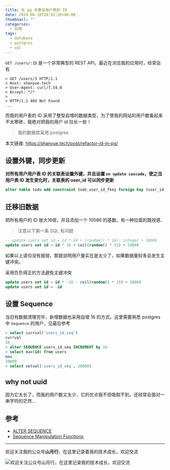 ```yaml
---
title: 在 pg 中重设用户表的 ID
date: 2019-06-16T20:02:20+08:00
thumbnail: ""
categories:
  - 后端
tags:
  - database
  - postgres
  - sql
---
```


`GET /users/:ID` 是一个非常典型的 REST API。最近在浏览我的应用时，经常会有

```shell
> GET /users/3 HTTP/1.1
> Host: shanyue.tech
> User-Agent: curl/7.54.0
> Accept: */*
>
< HTTP/1.1 404 Not Found
...
```

而我的用户表的 ID 采用了整型自增的数据类型，为了使我的网站的用户数看起来不太寒碜，我绝对把我的用户 id 拉长一些！

<!--more-->

> 我的数据库采用 postgres

本文链接: <https://shanyue.tech/post/refactor-id-in-pg/>

## 设置外键，同步更新

**对所有用户用户表 ID 的关联表设置外键，并且设置 `on update cascade`，使之当用户表 ID 发生变化时，关联表的 user_id 可以同步更新**

```sql
alter table todo add constraint todo_user_id_fkey foreign key (user_id) references users(id) on update cascade
```

## 迁移旧数据

把所有用户的 ID 放大16倍，并且添加一个 10086 的基数。有一种拉面的既视感..

> 注意以下第一条 SQL 有问题

```sql
-- update users set id = id * 16 + (random() * 16)::integer + 10086
update users set id = id * 16 + ceil(random() * 15) + 10086
```

如果以上语句没有报错，那就说明用户量实在是太少了，如果数据量较多会发生主键冲突。

采用负负得正的方法避免主键冲突

```sql
update users set id = id * -16 - ceil(random() * 15) + 10086
update users set id = -id
```

## 设置 Sequence

当旧有数据清理完毕，新增数据也采用自增 16 的方式，这里需要熟悉 postgres 中 `Sequence` 的用户，见最后参考

```sql
> select currval('users_id_seq')
currval
16
> alter SEQUENCE users_id_seq INCREMENT by 16
> select max(id) from users
max
20000
> select setval('users_id_seq', 20000)

```

## why not uuid

因为它太长了，而我的用户数又太少，它的优点我不但吸取不到，还经常会面对一串字符的茫然...

## 参考

+ [ALTER SEQUENCE](https://www.postgresql.org/docs/current/sql-altersequence.html)
+ [Sequence Manipulation Functions](https://www.postgresql.org/docs/current/functions-sequence.html)

<hr/>

欢迎关注我的公众号**山月行**，在这里记录着我的技术成长，欢迎交流

![欢迎关注公众号山月行，在这里记录我的技术成长，欢迎交流](https://shanyue.tech/qrcode.jpg)
